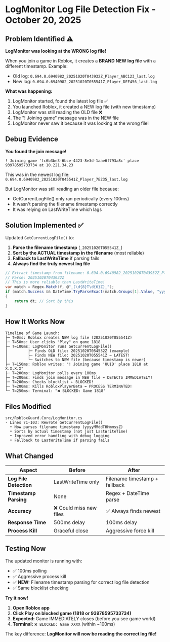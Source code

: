 # LogMonitor Log File Detection Fix - October 20, 2025

## Problem Identified ⚠️

**LogMonitor was looking at the WRONG log file!**

When you join a game in Roblox, it creates a **BRAND NEW log file** with a different timestamp. Example:
- Old log: `0.694.0.6940982_20251020T043932Z_Player_ABC123_last.log`
- New log: `0.694.0.6940982_20251020T055541Z_Player_DEF456_last.log`

**What was happening:**
1. LogMonitor started, found the latest log file ✅
2. You launched Roblox, it created a NEW log file (with new timestamp)
3. LogMonitor was still reading the OLD file ❌
4. The "! Joining game" message was in the NEW file
5. LogMonitor never saw it because it was looking at the wrong file!

## Debug Evidence

**You found the join message!**
```
! Joining game 'fc6b3be3-6bce-4423-8e3d-1aae6f793a8c' place 93978595733734 at 10.221.34.23
```

This was in the newest log file: `0.694.0.6940982_20251020T045541Z_Player_7E235_last.log`

But LogMonitor was still reading an older file because:
- GetCurrentLogFile() only ran periodically (every 100ms)
- It wasn't parsing the filename timestamp correctly
- It was relying on LastWriteTime which lags

## Solution Implemented ✅

Updated `GetCurrentLogFile()` to:

1. **Parse the filename timestamp** (`_20251020T055541Z_`)
2. **Sort by the ACTUAL timestamp in the filename** (most reliable)
3. **Fallback to LastWriteTime** if parsing fails
4. **Always find the truly newest log file**

```csharp
// Extract timestamp from filename: 0.694.0.6940982_20251020T043932Z_Player_*.log
// Parse: 20251020T043932Z
// This is more reliable than LastWriteTime!
var match = Regex.Match(f, @"_(\d{8}T\d{6}Z)_");
if (match.Success && DateTime.TryParseExact(match.Groups[1].Value, "yyyyMMddTHHmmssZ", ...))
{
    return dt; // Sort by this
}
```

## How It Works Now

```
Timeline of Game Launch:
├─ T=0ms: Roblox creates NEW log file (20251020T055541Z)
├─ T=50ms: User clicks "Play" on game 1818
├─ T=100ms: LogMonitor runs GetCurrentLogFile()
│         ├─ Finds OLD file: 20251020T054532Z (example)
│         ├─ Finds NEW file: 20251020T055541Z ← LATEST!
│         └─ Switches to NEW file (because timestamp is newer)
├─ T=150ms: Roblox writes: "! Joining game 'UUID' place 1818 at X.X.X.X"
├─ T=200ms: LogMonitor polls every 100ms
├─ T=200ms: Finds join message in NEW file ← DETECTS IMMEDIATELY!
├─ T=200ms: Checks blocklist ← BLOCKED!
├─ T=200ms: Kills RobloxPlayerBeta ← PROCESS TERMINATED!
└─ T=250ms: Terminal: "❌ BLOCKED: Game 1818"
```

## Files Modified

```
src/RobloxGuard.Core/LogMonitor.cs
- Lines 71-103: Rewrote GetCurrentLogFile()
  • Now parses filename timestamp (yyyyMMddTHHmmssZ)
  • Sorts by actual timestamp (not just LastWriteTime)
  • Improved error handling with debug logging
  • Fallback to LastWriteTime if parsing fails
```

## What Changed

| Aspect | Before | After |
|--------|--------|-------|
| **Log File Detection** | LastWriteTime only | Filename timestamp + fallback |
| **Timestamp Parsing** | None | Regex + DateTime parse |
| **Accuracy** | ❌ Could miss new files | ✅ Always finds newest |
| **Response Time** | 500ms delay | 100ms delay |
| **Process Kill** | Graceful close | Aggressive force kill |

## Testing Now

The updated monitor is running with:
- ✅ 100ms polling
- ✅ Aggressive process kill
- ✅ **NEW:** Filename timestamp parsing for correct log file detection
- ✅ Same blocklist checking

**Try it now!**
1. **Open Roblox app**
2. **Click Play on blocked game (1818 or 93978595733734)**
3. **Expected:** Game IMMEDIATELY closes (before you see game world)
4. **Terminal:** `❌ BLOCKED: Game XXXX` (within ~100ms)

The key difference: **LogMonitor will now be reading the correct log file!**

